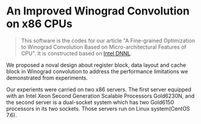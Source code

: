 
# An Improved Winograd Convolution on x86 CPUs

> This software is the codes for our article "A Fine-grained Optimization to Winograd Convolution Based on Micro-architectural Features of CPU". 
> It is constructed based on [Intel DNNL](https://github.com/intel/mkl-dnn).

We proposed a noval design about register block, data layout and cache block in Winograd convolution to address the performance limitations we demonstrated from experiments. 

Our experients were carried on two x86 servers. The first server equipped with an Intel Xeon Second
Generation Scalable Processors Gold6230N, and the second server is a dual-socket system which has two Gold6150 processors in its two sockets. Those servers run on Linux system(CentOS 7.6). 

